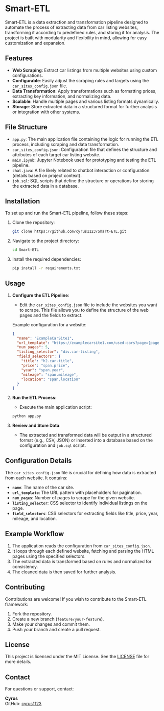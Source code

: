 
# Smart-ETL

Smart-ETL is a data extraction and transformation pipeline designed to automate the process of extracting data from car listing websites, transforming it according to predefined rules, and storing it for analysis. The project is built with modularity and flexibility in mind, allowing for easy customization and expansion.

## Features

- **Web Scraping**: Extract car listings from multiple websites using custom configurations.
- **Configurable**: Easily adjust the scraping rules and targets using the `car_sites_config.json` file.
- **Data Transformation**: Apply transformations such as formatting prices, extracting key information, and normalizing data.
- **Scalable**: Handle multiple pages and various listing formats dynamically.
- **Storage**: Store extracted data in a structured format for further analysis or integration with other systems.

## File Structure

- `app.py`: The main application file containing the logic for running the ETL process, including scraping and data transformation.
- `car_sites_config.json`: Configuration file that defines the structure and attributes of each target car listing website.
- `main.ipynb`: Jupyter Notebook used for prototyping and testing the ETL pipeline.
- `chat.java`: A file likely related to chatbot interaction or configuration (details based on project context).
- `job.sql`: SQL scripts that define the structure or operations for storing the extracted data in a database.

## Installation

To set up and run the Smart-ETL pipeline, follow these steps:

1. Clone the repository:
   ```bash
   git clone https://github.com/cyrus1123/Smart-ETL.git
   ```

2. Navigate to the project directory:
   ```bash
   cd Smart-ETL
   ```

3. Install the required dependencies:
   ```bash
   pip install -r requirements.txt
   ```

## Usage

1. **Configure the ETL Pipeline**:
   - Edit the `car_sites_config.json` file to include the websites you want to scrape. This file allows you to define the structure of the web pages and the fields to extract.
   
   Example configuration for a website:
   ```json
   {
     "name": "ExampleCarSite1",
     "url_template": "https://examplecarsite1.com/used-cars?page={page}",
     "num_pages": 5,
     "listing_selector": "div.car-listing",
     "field_selectors": {
       "title": "h2.car-title",
       "price": "span.price",
       "year": "span.year",
       "mileage": "span.mileage",
       "location": "span.location"
     }
   }
   ```

2. **Run the ETL Process**:
   - Execute the main application script:
   ```bash
   python app.py
   ```

3. **Review and Store Data**:
   - The extracted and transformed data will be output in a structured format (e.g., CSV, JSON) or inserted into a database based on the configuration and `job.sql` script.

## Configuration Details

The `car_sites_config.json` file is crucial for defining how data is extracted from each website. It contains:

- **`name`**: The name of the car site.
- **`url_template`**: The URL pattern with placeholders for pagination.
- **`num_pages`**: Number of pages to scrape for the given website.
- **`listing_selector`**: CSS selector to identify individual listings on the page.
- **`field_selectors`**: CSS selectors for extracting fields like title, price, year, mileage, and location.

## Example Workflow

1. The application reads the configuration from `car_sites_config.json`.
2. It loops through each defined website, fetching and parsing the HTML pages using the specified selectors.
3. The extracted data is transformed based on rules and normalized for consistency.
4. The cleaned data is then saved for further analysis.

## Contributing

Contributions are welcome! If you wish to contribute to the Smart-ETL framework:

1. Fork the repository.
2. Create a new branch (`feature/your-feature`).
3. Make your changes and commit them.
4. Push your branch and create a pull request.

## License

This project is licensed under the MIT License. See the [LICENSE](LICENSE) file for more details.

## Contact

For questions or support, contact:

**Cyrus**  
GitHub: [cyrus1123](https://github.com/cyrus1123)
